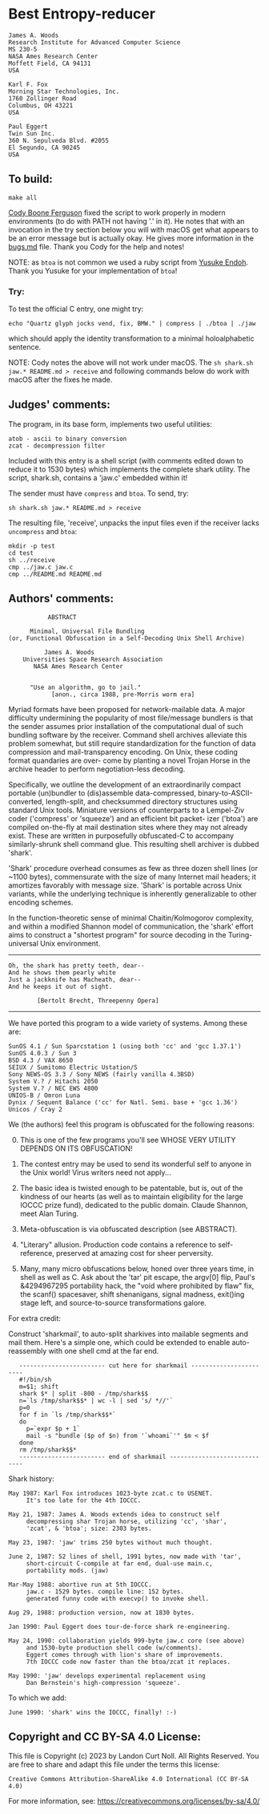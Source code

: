 # Best Entropy-reducer

	James A. Woods
	Research Institute for Advanced Computer Science
	MS 230-5
	NASA Ames Research Center
	Moffett Field, CA 94131
	USA

	Karl F. Fox
	Morning Star Technologies, Inc.
	1760 Zollinger Road
	Columbus, OH 43221
	USA

	Paul Eggert
	Twin Sun Inc.
	360 N. Sepulveda Blvd. #2055
	El Segundo, CA 90245
	USA

## To build:

	make all


[Cody Boone Ferguson](/winners.html#Cody_Boone_Ferguson) fixed the script to
work properly in modern environments (to do with PATH not having '.' in it). He
notes that with an invocation in the try section below you will with macOS get
what appears to be an error message but is actually okay. He gives more
information in the [bugs.md](/bugs.md) file. Thank you Cody for the help and
notes!

NOTE: as `btoa` is not common we used a ruby script from [Yusuke
Endoh](/winners.html#Yusuke_Endoh). Thank you Yusuke for your implementation of
`btoa`!


### Try:

To test the official C entry, one might try:

	echo "Quartz glyph jocks vend, fix, BMW." | compress | ./btoa | ./jaw

which should apply the identity transformation to a minimal
holoalphabetic sentence.

NOTE: Cody notes the above will not work under macOS. The `sh shark.sh jaw.*
README.md > receive` and following commands below do work with macOS after the
fixes he made.


## Judges' comments:


The program, in its base form, implements two useful utilities:

	atob - ascii to binary conversion
	zcat - decompression filter

Included with this entry is a shell script (with comments edited down
to reduce it to 1530 bytes) which implements the complete
shark utility. The script, shark.sh, contains a 'jaw.c' embedded
within it!

The sender must have `compress` and `btoa`. To send, try:

	sh shark.sh jaw.* README.md > receive

The resulting file, 'receive', unpacks the input files
even if the receiver lacks `uncompress` and `btoa`:

	mkdir -p test
	cd test
	sh ../receive
	cmp ../jaw.c jaw.c
	cmp ../README.md README.md

## Authors' comments:

			   ABSTRACT

		  Minimal, Universal File Bundling
	(or, Functional Obfuscation in a Self-Decoding Unix Shell Archive)

			  James A. Woods
		Universities Space Research Association
		   NASA Ames Research Center


		  "Use an algorithm, go to jail."
				[anon., circa 1988, pre-Morris worm era]


Myriad formats have been proposed for network-mailable
data. A major difficulty undermining the popularity of most
file/message bundlers is that the sender assumes prior
installation of the computational dual of such bundling
software by the receiver. Command shell archives alleviate
this problem somewhat, but still require standardization for
the function of data compression and mail-transparency
encoding. On Unix, these coding format quandaries are over-
come by planting a novel Trojan Horse in the archive header
to perform negotiation-less decoding.

Specifically, we outline the development of an extraordinarily compact
portable (un)bundler to (dis)assemble data-compressed,
binary-to-ASCII-converted, length-split, and checksummed directory structures
using standard Unix tools. Miniature versions of counterparts to a Lempel-Ziv
coder ('compress' or 'squeeze') and an efficient bit packet- izer ('btoa') are
compiled on-the-fly at mail destination sites where they may not already
exist. These are written in purposefully obfuscated-C to accompany
similarly-shrunk shell command glue. This resulting shell archiver is dubbed
'shark'.

'Shark' procedure overhead consumes as few as three dozen shell lines (or
~1100 bytes), commensurate with the size of many Internet mail headers; it
amortizes favorably with message size. 'Shark' is portable across Unix
variants, while the underlying technique is inherently generalizable to other
encoding schemes.

In the function-theoretic sense of minimal
Chaitin/Kolmogorov complexity, and within a modified Shannon
model of communication, the 'shark' effort aims to construct
a "shortest program" for source decoding in the Turing-
universal Unix environment.

----------------------------------------------

    Oh, the shark has pretty teeth, dear--
    And he shows them pearly white
    Just a jackknife has Macheath, dear--
    And he keeps it out of sight.

			[Bertolt Brecht, Threepenny Opera]

----------------------------------------------

We have ported this program to a wide variety of systems. Among
these are:

	SunOS 4.1 / Sun Sparcstation 1 (using both 'cc' and 'gcc 1.37.1')
	SunOS 4.0.3 / Sun 3
	BSD 4.3 / VAX 8650
	SEIUX / Sumitomo Electric Ustation/S
	Sony NEWS-OS 3.3 / Sony NEWS (fairly vanilla 4.3BSD)
	System V.? / Hitachi 2050
	System V.? / NEC EWS 4800
	UNIOS-B / Omron Luna
	Dynix / Sequent Balance ('cc' for Natl. Semi. base + 'gcc 1.36')
	Unicos / Cray 2

We (the authors) feel this program is obfuscated for the
following reasons:


0. This is one of the few programs you'll see WHOSE VERY UTILITY DEPENDS ON ITS
OBFUSCATION!

1. The contest entry may be used to send its wonderful self to anyone in the
Unix world! Virus writers need not apply...

2. The basic idea is twisted enough to be patentable, but is, out of the
kindness of our hearts (as well as to maintain eligibility for the large IOCCC
prize fund), dedicated to the public domain. Claude Shannon, meet Alan Turing.

3. Meta-obfuscation is via obfuscated description (see ABSTRACT).

4. "Literary" allusion. Production code contains a reference to self-reference,
preserved at amazing cost for sheer perversity.

5. Many, many micro obfuscations below, honed over three years time, in shell as
well as C. Ask about the 'tar' pit escape, the argv[0] flip, Paul's &4294967295
portability hack, the "void where prohibited by flaw" fix, the scanf()
spacesaver, shift shenanigans, signal madness, exit()ing stage left, and
source-to-source transformations galore.

For extra credit:

Construct 'sharkmail', to auto-split sharkives into mailable
segments and mail them. Here's a simple one, which could be
extended to enable auto-reassembly with one shell cmd at the
far end.

       ------------------------ cut here for sharkmail -----------------------
       #!/bin/sh
       m=$1; shift
       shark $* | split -800 - /tmp/shark$$
       n=`ls /tmp/shark$$* | wc -l | sed 's/ *//'`
       p=0
       for f in `ls /tmp/shark$$*`
       do
	     p=`expr $p + 1`
	     mail -s "bundle ($p of $n) from '`whoami`'" $m < $f
       done
       rm /tmp/shark$$*
       ------------------------ end of sharkmail -----------------------------


Shark history:

    May 1987: Karl Fox introduces 1023-byte zcat.c to USENET.
		 It's too late for the 4th IOCCC.

    May 21, 1987: James A. Woods extends idea to construct self
		 decompressing shar Trojan horse, utilizing 'cc', 'shar',
		 'zcat', & 'btoa'; size: 2303 bytes.

    May 23, 1987: 'jaw' trims 250 bytes without much thought.

    June 2, 1987: 52 lines of shell, 1991 bytes, now made with 'tar',
		 short-circuit C-compile at far end, dual-use main.c,
		 portability mods. (jaw)

    Mar-May 1988: abortive run at 5th IOCCC.
		 jaw.c - 1529 bytes. compile line: 152 bytes.
		 generated funny code with execvp() to invoke shell.

    Aug 29, 1988: production version, now at 1830 bytes.

    Jan 1990: Paul Eggert does tour-de-force shark re-engineering.

    May 24, 1990: collaboration yields 999-byte jaw.c core (see above)
		 and 1530-byte production shell code (w/comments).
		 Eggert comes through with lion's share of improvements.
		 7th IOCCC code now faster than the btoa/zcat it replaces.

    May 1990: 'jaw' develops experimental replacement using
		 Dan Bernstein's high-compression 'squeeze'.


To which we add:

    June 1990: 'shark' wins the IOCCC, finally! :-)

## Copyright and CC BY-SA 4.0 License:

This file is Copyright (c) 2023 by Landon Curt Noll.  All Rights Reserved.
You are free to share and adapt this file under the terms this license:

    Creative Commons Attribution-ShareAlike 4.0 International (CC BY-SA 4.0)

For more information, see: https://creativecommons.org/licenses/by-sa/4.0/
